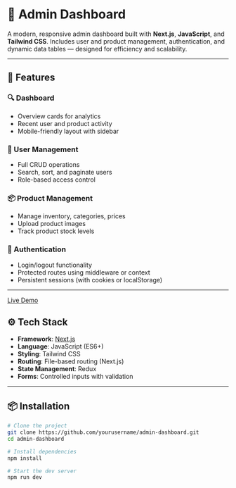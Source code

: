 # 🧩 Admin Dashboard

A modern, responsive admin dashboard built with **Next.js**, **JavaScript**, and **Tailwind CSS**. Includes user and product management, authentication, and dynamic data tables — designed for efficiency and scalability.

---

## 🚀 Features

### 🔍 Dashboard
- Overview cards for analytics
- Recent user and product activity
- Mobile-friendly layout with sidebar

### 👥 User Management
- Full CRUD operations
- Search, sort, and paginate users
- Role-based access control

### 📦 Product Management
- Manage inventory, categories, prices
- Upload product images
- Track product stock levels

### 🔐 Authentication
- Login/logout functionality
- Protected routes using middleware or context
- Persistent sessions (with cookies or localStorage)

---
[Live Demo](https://dashboard-ecommerce-47ql.vercel.app/)
## ⚙️ Tech Stack

- **Framework**: [Next.js](https://nextjs.org/)
- **Language**: JavaScript (ES6+)
- **Styling**: Tailwind CSS
- **Routing**: File-based routing (Next.js)
- **State Management**: Redux
- **Forms**: Controlled inputs with validation

---

## 📦 Installation

```bash
# Clone the project
git clone https://github.com/yourusername/admin-dashboard.git
cd admin-dashboard

# Install dependencies
npm install

# Start the dev server
npm run dev
